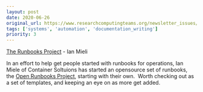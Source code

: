 ```yaml
---
layout: post
date: 2020-06-26
original_url: https://www.researchcomputingteams.org/newsletter_issues/0030
tags: ['systems', 'automation', 'documentation_writing']
priority: 3
---
```


<!-- markdownlint-disable MD033 -->
<!-- markdownlint-disable MD041 -->
<!-- markdownlint-disable MD049 -->

[The Runbooks Project](https://zwischenzugs.com/2020/06/25/the-runbooks-project/) - Ian Mieli

In an effort to help get people started with runbooks for operations, Ian Miele of Container Soltuions has started an opensource set of runbooks, the [Open Runbooks Project](https://containersolutions.github.io/runbooks/), starting with their own.  Worth checking out as a set of templates, and keeping an eye on as more get added.
